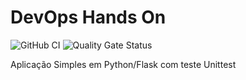 # DevOps Hands On

![GitHub CI](https://github.com/priscilafonseca/devopslab/actions/workflows/pipeline.yml/badge.svg)
![Quality Gate Status](https://sonarcloud.io/api/project_badges/measure?project=PriscilaFonseca_devopslab&metric=alert_status)

Aplicação Simples em Python/Flask com teste Unittest
